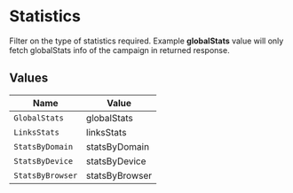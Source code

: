 # Statistics

Filter on the type of statistics required. Example **globalStats** value will only fetch globalStats info of the campaign in returned response.


## Values

| Name             | Value            |
| ---------------- | ---------------- |
| `GlobalStats`    | globalStats      |
| `LinksStats`     | linksStats       |
| `StatsByDomain`  | statsByDomain    |
| `StatsByDevice`  | statsByDevice    |
| `StatsByBrowser` | statsByBrowser   |